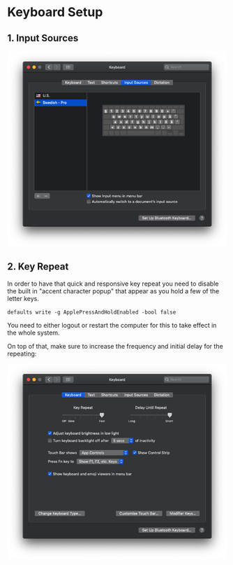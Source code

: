 # Keyboard Setup

## 1. Input Sources

![Input Sources](assets/input-sources.png)

## 2. Key Repeat

In order to have that quick and responsive key repeat you need to disable the built in "accent character popup" that appear as you hold a few of the letter keys.

```
defaults write -g ApplePressAndHoldEnabled -bool false
```

You need to either logout or restart the computer for this to take effect in the whole system.

On top of that, make sure to increase the frequency and initial delay for the repeating:

![Key Repeat](assets/key-repeat.png)

